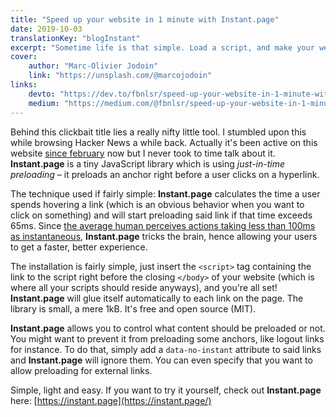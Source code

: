 ```yaml
---
title: "Speed up your website in 1 minute with Instant.page"
date: 2019-10-03
translationKey: "blogInstant"
excerpt: "Sometime life is that simple. Load a script, and make your website faster? What is this sorcery?"
cover:
    author: "Marc-Olivier Jodoin"
    link: "https://unsplash.com/@marcojodoin"
links:
    devto: "https://dev.to/fbnlsr/speed-up-your-website-in-1-minute-with-instant-page-49f1"
    medium: "https://medium.com/@fbnlsr/speed-up-your-website-in-1-minute-with-instant-page-b12c8d91db81"
---
```

Behind this clickbait title lies a really nifty little tool. I stumbled upon this while browsing Hacker News a while back. Actually it's been active on this website [since february](https://github.com/fbnlsr/my-website/commit/d862953f35a2ae0992ed11bd8c294bf8d7658a91) now but I never took to time talk about it. **Instant.page** is a tiny JavaScript library which is using *just-in-time preloading* – it preloads an anchor right before a user clicks on a hyperlink.

The technique used if fairly simple: **Instant.page** calculates the time a user spends hovering a link (which is an obvious behavior when you want to click on something) and will start preloading said link if that time exceeds 65ms. Since [the average human perceives actions taking less than 100ms as instantaneous](https://www.nngroup.com/articles/response-times-3-important-limits/), **Instant.page** tricks the brain, hence allowing your users to get a faster, better experience.

The installation is fairly simple, just insert the `<script>` tag containing the link to the script right before the closing `</body>` of your website (which is where all your scripts should reside anyways), and you're all set! **Instant.page** will glue itself automatically to each link on the page. The library is small, a mere 1kB. It's free and open source (MIT).

**Instant.page** allows you to control what content should be preloaded or not. You might want to prevent it from preloading some anchors, like logout links for instance. To do that, simply add a `data-no-instant` attribute to said links and **Instant.page** will ignore them. You can even specify that you want to allow preloading for external links.

Simple, light and easy. If you want to try it yourself, check out **Instant.page** here: [https://instant.page](https://instant.page/)
